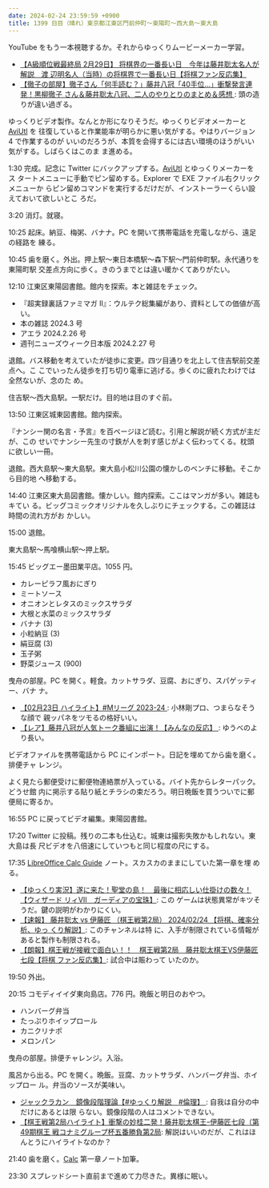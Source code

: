 ```yaml
---
date: 2024-02-24 23:59:59 +0900
title: 1399 日目（晴れ）東京都江東区門前仲町～東陽町～西大島～東大島
---
```


YouTube をもう一本視聴するか。それからゆっくりムービーメーカー学習。

* [【A級順位戦最終局 2月29日】 将棋界の一番長い日　今年は藤井聡太名人が解説　渡
  辺明名人（当時）の将棋界で一番長い日【将棋ファン反応集】
  ](https://www.youtube.com/watch?v=dQj8kWrcf98)
* [【徹子の部屋】徹子さん「何手読む？」藤井八冠「40手位…」衝撃発言連発！黒柳徹子
  さん＆藤井聡太八冠、二人のやりとりのまとめ＆感想
  ](https://www.youtube.com/watch?v=BOXWHL_cGkI): 頭の造りが違い過ぎる。

ゆっくりビデオ製作。なんとか形になりそうだ。ゆっくりビデオメーカーと [AviUtl] を
往復していると作業能率が明らかに悪い気がする。やはりバージョン 4 で作業するのが
いいのだろうが、本質を会得するには古い環境のほうがいい気がする。しばらくはこのま
ま進める。

1:30 完成。記念に Twitter にバックアップする。[AviUtl] とゆっくりメーカーをス
タートメニューに手動でピン留めする。Explorer で EXE ファイル右クリックメニューか
らピン留めコマンドを実行するだけだが、インストーラーくらい設えておいて欲しいとこ
ろだ。

3:20 消灯。就寝。

10:25 起床。納豆、梅粥、バナナ。PC を開いて携帯電話を充電しながら、遠足の経路を
練る。

10:45 歯を磨く。外出。押上駅～東日本橋駅～森下駅～門前仲町駅。永代通りを東陽町駅
交差点方向に歩く。きのうまでとは違い暖かくてありがたい。

12:10 江東区東陽図書館。館内を探索。本と雑誌をチェック。

* 『超実録裏話ファミマガ II』：ウルテク総集編があり、資料としての価値が高い。
* 本の雑誌 2024.3 号
* アエラ 2024.2.26 号
* 週刊ニューズウィーク日本版 2024.2.27 号

退館。バス移動を考えていたが徒歩に変更。四ツ目通りを北上して住吉駅前交差点へ。こ
こでいったん徒歩を打ち切り電車に逃げる。歩くのに疲れたわけでは全然ないが、念のた
め。

住吉駅～西大島駅。一駅だけ。目的地は目のすぐ前。

13:50 江東区城東図書館。館内探索。

『ナンシー関の名言・予言』を百ページほど読む。引用と解説が続く方式が主だが、この
せいでナンシー先生の寸鉄が人を刺す感じがよく伝わってくる。枕頭に欲しい一冊。

退館。西大島駅～東大島駅。東大島小松川公園の懐かしのベンチに移動。そこから目的地
へ移動する。

14:40 江東区東大島図書館。懐かしい。館内探索。ここはマンガが多い。雑誌もキてい
る。ビッグコミックオリジナルを久しぶりにチェックする。この雑誌は時間の流れ方がお
かしい。

15:00 退館。

東大島駅～馬喰横山駅～押上駅。

15:45 ビッグエー墨田業平店。1055 円。

* カレーピラフ風おにぎり
* ミートソース
* オニオンとレタスのミックスサラダ
* 大根と水菜のミックスサラダ
* バナナ (3)
* 小粒納豆 (3)
* 絹豆腐 (3)
* 玉子粥
* 野菜ジュース (900)

曳舟の部屋。PC を開く。軽食。カットサラダ、豆腐、おにぎり、スパゲッティー、バナ
ナ。

* [【02月23日 ハイライト】#Mリーグ 2023-24
  ](https://www.youtube.com/watch?v=NcW4vRL3qdk): 小林剛プロ、つまらなそうな顔で
  親ッパネをツモるの格好いい。
* [【レア】藤井八冠が人気トーク番組に出演！【みんなの反応】
  ](https://www.youtube.com/watch?v=YDBE8TClsOE): ゆうべのより長い。

ビデオファイルを携帯電話から PC にインポート。日記を埋めてから歯を磨く。排便チャ
レンジ。

よく見たら郵便受けに郵便物連絡票が入っている。バイト先からレターパック。どうせ館
内に掲示する貼り紙とチラシの束だろう。明日晩飯を買うついでに郵便局に寄るか。

16:55 PC に戻ってビデオ編集。東陽図書館。

17:20 Twitter に投稿。残りの二本も仕込む。城東は撮影失敗かもしれない。東大島は長
尺ビデオを八倍速にしていつもと同じ程度の尺にする。

17:35 [LibreOffice Calc Guide][Calc] ノート。スカスカのままにしていた第一章を埋
める。

* [【ゆっくり実況】遂に来た！聖堂の島！　最後に相応しい仕掛けの数々！【ウィザード
  リィⅦ　ガーディアの宝珠】](https://www.youtube.com/watch?v=V8hhC2Iriqc): この
  ゲームは状態異常がキツそうだ。鍵の説明がわかりにくい。
* [【速報】 藤井聡太 vs 伊藤匠 （棋王戦第2局） 2024/02/24 【将棋、確率分析、ゆっ
  くり解説】](https://www.youtube.com/watch?v=BUZPVNppbwc): このチャンネルは特
  に、入手が制限されている情報があると製作も制限される。
* [【朗報】棋王戦が接戦で面白い！！　棋王戦第2局　藤井聡太棋王VS伊藤匠七段【将棋
  ファン反応集】](https://www.youtube.com/watch?v=D8Z2hSgZQX8): 試合中は賑わって
  いたのか。

19:50 外出。

20:15 コモディイイダ東向島店。776 円。晩飯と明日のおやつ。

* ハンバーグ弁当
* たっぷりホイップロール
* カニクリナポ
* メロンパン

曳舟の部屋。排便チャレンジ。入浴。

風呂から出る。PC を開く。晩飯。豆腐、カットサラダ、ハンバーグ弁当、ホイップロー
ル。弁当のソースが美味い。

* [ジャックラカン　鏡像段階理論【#ゆっくり解説　#倫理】
  ](https://www.youtube.com/watch?v=MxVEhBts8K8): 自我は自分の中だけにあるとは限
  らない。鏡像段階の人はコメントできない。
* [【棋王戦第2局ハイライト】衝撃の妙桂二発！藤井聡太棋王ｰ伊藤匠七段（第49期棋王
  戦コナミグループ杯五番勝負第2局](https://www.youtube.com/watch?v=txQrFdMPDfs):
  解説はいいのだが、これはほんとうにハイライトなのか？

21:40 歯を磨く。[Calc] 第一章ノート加筆。

23:30 スプレッドシート直前まで進めて力尽きた。異様に眠い。

[AviUtl]: https://spring-fragrance.mints.ne.jp/aviutl/
[Calc]: https://documentation.libreoffice.org/en/english-documentation/calc/
